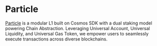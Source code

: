 # Particle

[Particle](https://particle.network/) is a modular L1 built on Cosmos SDK with a dual staking model powering Chain Abstraction. Leveraging Universal Account, Universal Liquidity, and Universal Gas Token, we empower users to seamlessly execute transactions across diverse blockchains.
